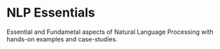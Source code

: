 # NLP Essentials



Essential and Fundametal aspects of Natural Language Processing with hands-on examples and case-studies.
